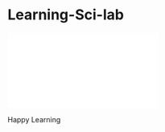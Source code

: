 # Learning-Sci-lab

<object data="scilab.pdf" type="application/pdf" width="700px" height="700px">
    <embed src="scilab.pdf">
        <p>Happy Learning</p>
    </embed>
</object>
